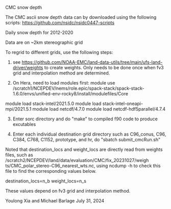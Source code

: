 CMC snow depth

The CMC ascii snow depth data can by downloaded using the following scripts: https://github.com/nsidc/nsidc0447-scripts

Daily snow depth for 2012-2020

Data are on ~2km stereographic grid

To regrid to different grids, use the following steps:

1. see https://github.com/NOAA-EMC/land-data-utils/tree/main/ufs-land-driver/weights to create weights. 
Only needs to be done once when fv3 grid and interpolation method are determined.

2. On Hera, need to load modules first:
module use /scratch1/NCEPDEV/nems/role.epic/spack-stack/spack-stack-1.6.0/envs/unified-env-rocky8/install/modulefiles/Core

module load stack-intel/2021.5.0
module load stack-intel-oneapi-mpi/2021.5.1
module load netcdf/4.7.0
module load netcdf-hdf5parallel/4.7.4

3. Enter sorc directory and do "make" to compiled f90 code to produce excutables

4. Enter each individual destination grid directory such as C96_conus, C96, C384, C768, C1152, prototype, and hr, do "sbatch submit_cmcRun.sh"

Noted that destination_locs and weight_locs are directly read from weights files, such as /scratch2/NCEPDEV/land/data/evaluation/CMC/fix_20231027/weigh
ts/CMC_polar_stereo-C96_nearest_wts.nc, using ncdump -h to check this file to find the corresponding values below.

destination_locs=n_b 
weight_locs=n_s 

These values depend on fv3 grid and interpolation method. 

Youlong Xia and Michael Barlage
July 31, 2024
